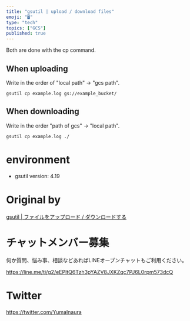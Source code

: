 ```yaml
---
title: "gsutil | upload / download files"
emoji: "🖥"
type: "tech"
topics: ["GCS"]
published: true
---
```


Both are done with the cp command.

## When uploading 

Write in the order of "local path" → "gcs path".

`gsutil cp example.log gs://example_bucket/`

 
## When downloading 

Write in the order "path of gcs" → "local path".

`gsutil cp example.log ./`

 
# environment 

- gsutil version: 4.19 
# Original by
[gsutil | ファイルをアップロード / ダウンロードする](https://qiita.com/Yinaura/items/faa1b6964fb8503f0a50)








<!-- Update From Qiita API -->

# チャットメンバー募集


何か質問、悩み事、相談などあればLINEオープンチャットもご利用ください。

https://line.me/ti/g2/eEPltQ6Tzh3pYAZV8JXKZqc7PJ6L0rpm573dcQ





# Twitter


https://twitter.com/YumaInaura


<!-- Update From Qiita API -->


